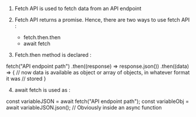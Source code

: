 1. Fetch API is used to fetch data from an API endpoint 

2. Fetch API returns a promise. Hence, there are two ways to use fetch API : 

    - fetch.then.then
    - await fetch 

3. Fetch.then method is declared : 

fetch("API endpoint path")
    .then((response) => response.json())
    .then((data) => {
    // now data is available as object or array of objects, in whatever format it was 
    // stored 
    }


4. await fetch is used as :

const variableJSON = await fetch("API endpoint path");
const variableObj = await variableJSON.json();
// Obviously inside an async function

